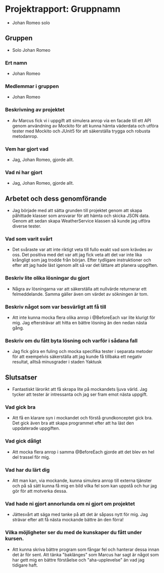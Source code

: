 # Projektrapport: Gruppnamn
* Johan Romeo solo

## Gruppen
* Solo Johan Romeo

### Ert namn
* Johan Romeo

### Medlemmar i gruppen
* Johan Romeo

### Beskrivning av projektet
* Av Marcus fick vi i uppgift att simulera anrop via en facade till ett API genom användning av Mockito för att kunna hämta väderdata och utföra tester med Mockito och JUnit5 för att säkerställa trygga och robusta metodanrop.

### Vem har gjort vad
* Jag, Johan Romeo, gjorde allt.

### Vad ni har gjort
* Jag, Johan Romeo, gjorde allt.

## Arbetet och dess genomförande
* Jag började med att sätta grunden till projektet genom att skapa påhittade klasser som ansvarar för att hämta och skicka JSON data. Genom att sedan skapa WeatherService klassen så kunde jag utföra diverse tester.

### Vad som varit svårt
* Det svåraste var att inte riktigt veta till fullo exakt vad som krävdes av oss. Det positiva med det var att jag fick veta att det var inte lika krångligt som jag trodde från början. Efter tydligare instruktioner och efter att jag hade läst igenom allt så var det lättare att planera uppgiften.

### Beskriv lite olika lösningar du gjort
* Några av lösningarna var att säkerställa att nullvärde returnerar ett felmeddelande. Samma gäller även om värdet av sökningen är tom.

### Beskriv något som var besvärligt att få till
* Att inte kunna mocka flera olika anrop i @BeforeEach var lite klurigt för mig. Jag eftersträvar att hitta en bättre lösning än den nedan nästa gång.
### Beskriv om du fått byta lösning och varför i sådana fall

* Jag fick göra en fuling och mocka specifika tester i separata metoder för att exempelvis säkerställa att jag kunde få tillbaka ett negativ resultat, alltså minusgrader i staden Yaktusk

## Slutsatser
* Fantastiskt lärorikt att få skrapa lite på mockandets ljuva värld. Jag tycker att tester är intressanta och jag ser fram emot nästa uppgift.

### Vad gick bra
* Att få en klarare syn i mockandet och förstå grundkonceptet gick bra. Det gick även bra att skapa programmet efter att ha läst den uppdaterade uppgiften.

### Vad gick dåligt
* Att mocka flera anrop i samma @BeforeEach gjorde att det blev en hel del trassel för mig.

### Vad har du lärt dig
* Att man kan, via mockande, kunna simulera anrop till externa tjänster och på så sätt kunna få mig en bild vilka fel som kan uppstå och hur jag gör för att motverka dessa.

### Vad hade ni gjort annorlunda om ni gjort om projektet
* Jättesvårt att säga med tanke på att det är såpass nytt för mig. Jag strävar efter att få nästa mockande bättre än den förra!

### Vilka möjligheter ser du med de kunskaper du fått under kursen.
* Att kunna skriva bättre program som fångar fel och hanterar dessa innan det är för sent. Att tänka "baklänges" som Marcus har sagt är något som har gett mig en bättre förståelse och "aha-upplevelse" än vad jag tidigare haft.
